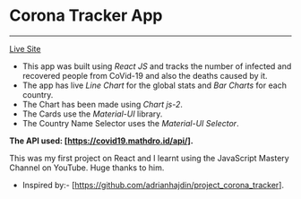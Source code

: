 # Corona Tracker App
----------------------

[Live Site](https://gunjandhanuka.github.io/corona-tracker-app/)

+ This app was built using *React JS* and tracks the number of infected and recovered people from CoVid-19 and also the deaths caused by it.
+ The app has live *Line Chart* for the global stats and *Bar Charts* for each country.
+ The Chart has been made using *Chart js-2*.
+ The Cards use the *Material-UI* library.
+ The Country Name Selector uses the *Material-UI Selector*.

**The API used: [https://covid19.mathdro.id/api/].**

This was my first project on React and I learnt using the JavaScript Mastery Channel on YouTube. Huge thanks to him.
+ Inspired by:- [https://github.com/adrianhajdin/project_corona_tracker].
